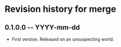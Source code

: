 # Revision history for merge

## 0.1.0.0 -- YYYY-mm-dd

* First version. Released on an unsuspecting world.
